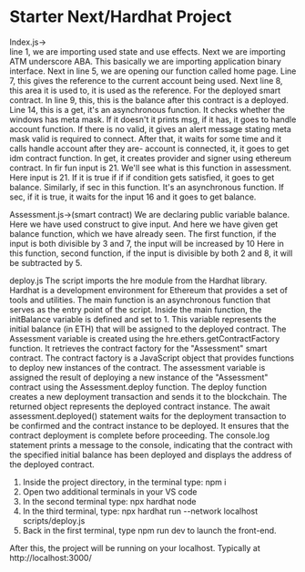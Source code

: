 # Starter Next/Hardhat Project

Index.js->  
line 1, we are importing used state and use effects.
Next we are importing ATM underscore ABA. This basically we are importing application binary interface. Next in line 5, we are opening our function called home page.
Line 7, this gives the reference to the current account being used. Next line 8, this area it is used to, it is used as the reference.
For the deployed smart contract. In line 9, this, this is the balance after this contract is a deployed. 
Line 14, this is a get, it's an asynchronous function. It checks whether the windows has meta mask. If it doesn't it prints msg, if it has, it goes to handle account function.
If there is no valid, it gives an alert message stating meta mask valid is required to connect. After that, it waits for some time and it calls handle account after they are- account is connected, it, it goes to get idm contract function.
In get, it creates provider and signer using ethereum contract. 
In fir fun input is 21. We'll see what is this function in assessment. Here input is 21. If it is true if if if condition gets satisfied, it goes to get balance.
Similarly, if sec in this function. It's an asynchronous function. If sec, if it is true, it waits for the input 16 and it goes to get balance.


Assessment.js->(smart contract) 
We are declaring public variable balance. Here we have used construct to give input. And here we have given get balance function, which we have already seen.
The first function, if the input is both divisible by 3 and 7, the input will be increased by 10
Here in this function, second function, if the input is divisible by both 2 and 8, it will be subtracted by 5.


deploy.js
The script imports the hre module from the Hardhat library. Hardhat is a development environment for Ethereum that provides a set of tools and utilities.
The main function is an asynchronous function that serves as the entry point of the script.
Inside the main function, the initBalance variable is defined and set to 1. This variable represents the initial balance (in ETH) that will be assigned to the deployed contract.
The Assessment variable is created using the hre.ethers.getContractFactory function. It retrieves the contract factory for the "Assessment" smart contract. The contract factory is a JavaScript object that provides functions to deploy new instances of the contract.
The assessment variable is assigned the result of deploying a new instance of the "Assessment" contract using the Assessment.deploy function. The deploy function creates a new deployment transaction and sends it to the blockchain. The returned object represents the deployed contract instance.
The await assessment.deployed() statement waits for the deployment transaction to be confirmed and the contract instance to be deployed. It ensures that the contract deployment is complete before proceeding.
The console.log statement prints a message to the console, indicating that the contract with the specified initial balance has been deployed and displays the address of the deployed contract.





1. Inside the project directory, in the terminal type: npm i
2. Open two additional terminals in your VS code
3. In the second terminal type: npx hardhat node
4. In the third terminal, type: npx hardhat run --network localhost scripts/deploy.js
5. Back in the first terminal, type npm run dev to launch the front-end.

After this, the project will be running on your localhost. 
Typically at http://localhost:3000/

